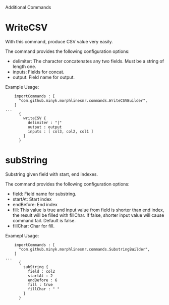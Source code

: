 Additional Commands

# WriteCSV

With this command, produce CSV value very easily.

The command provides the following configuration options:

- delimiter: The character concatenates any two fields. Must be a string of length one.
- inputs: Fields for concat.
- output: Field name for output.

Example Usage:
```
    importCommands : [
      "com.github.minyk.morphlinesmr.commands.WriteCSVBuilder",
    ]
...
      {
        writeCSV {
          delimiter : "|"
          output : output
          inputs : [ col3, col2, col1 ]
        }
      }
```

# subString

Substring given field with start, end indexes.

The command provides the following configuration options:

- field: Field name for substring.
- startAt: Start index
- endBefore: End index
- fill: This value is true and input value from field is shorter than end index, the result will be filled with fillChar. If false, shorter input value will cause command fail. Default is false.
- fillChar: Char for fill.

Examepl Usage:
```
    importCommands : [
      "com.github.minyk.morphlinesmr.commands.SubstringBuilder",
    ]
...
      {
        subString {
          field : col2
          startAt : 2
          endBefore : 6
          fill : true
          fillChar : " "
        }
      }
```